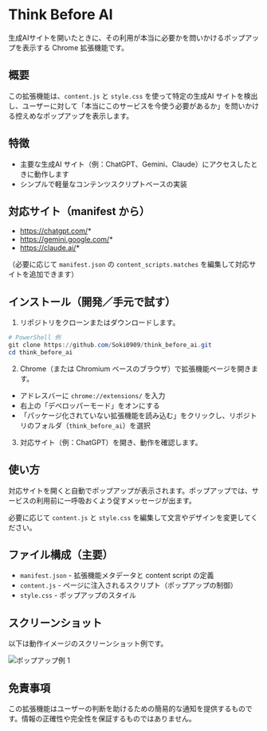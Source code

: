 # Think Before AI

生成AIサイトを開いたときに、その利用が本当に必要かを問いかけるポップアップを表示する Chrome 拡張機能です。

## 概要

この拡張機能は、`content.js` と `style.css` を使って特定の生成AI サイトを検出し、ユーザーに対して「本当にこのサービスを今使う必要があるか」を問いかける控えめなポップアップを表示します。

## 特徴

- 主要な生成AI サイト（例：ChatGPT、Gemini、Claude）にアクセスしたときに動作します
- シンプルで軽量なコンテンツスクリプトベースの実装

## 対応サイト（manifest から）

- https://chatgpt.com/*
- https://gemini.google.com/*
- https://claude.ai/*

（必要に応じて `manifest.json` の `content_scripts.matches` を編集して対応サイトを追加できます）

## インストール（開発／手元で試す）

1. リポジトリをクローンまたはダウンロードします。

```powershell
# PowerShell 例
git clone https://github.com/Soki0909/think_before_ai.git
cd think_before_ai
```

2. Chrome（または Chromium ベースのブラウザ）で拡張機能ページを開きます。

- アドレスバーに `chrome://extensions/` を入力
- 右上の「デベロッパーモード」をオンにする
- 「パッケージ化されていない拡張機能を読み込む」をクリックし、リポジトリのフォルダ（`think_before_ai`）を選択

3. 対応サイト（例：ChatGPT）を開き、動作を確認します。

## 使い方

対応サイトを開くと自動でポップアップが表示されます。ポップアップでは、サービスの利用前に一呼吸おくよう促すメッセージが出ます。

必要に応じて `content.js` と `style.css` を編集して文言やデザインを変更してください。

## ファイル構成（主要）

- `manifest.json` - 拡張機能メタデータと content script の定義
- `content.js` - ページに注入されるスクリプト（ポップアップの制御）
- `style.css` - ポップアップのスタイル

## スクリーンショット

以下は動作イメージのスクリーンショット例です。

![ポップアップ例 1](assets/screenshot-1.svg)

## 免責事項

この拡張機能はユーザーの判断を助けるための簡易的な通知を提供するものです。情報の正確性や完全性を保証するものではありません。
